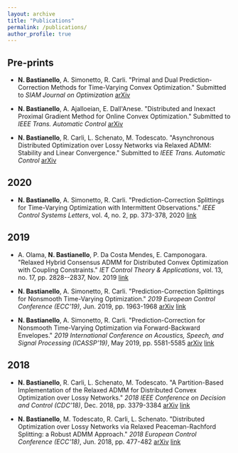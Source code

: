 ```yaml
---
layout: archive
title: "Publications"
permalink: /publications/
author_profile: true
---
```



## Pre-prints

- **N. Bastianello**, A. Simonetto, R. Carli. "Primal and Dual Prediction-Correction Methods for Time-Varying Convex Optimization." Submitted to *SIAM Journal on Optimization* [arXiv](https://arxiv.org/abs/2004.11709)

- **N. Bastianello**, A. Ajalloeian, E. Dall'Anese. "Distributed and Inexact Proximal Gradient Method for Online Convex Optimization." Submitted to *IEEE Trans. Automatic Control* [arXiv](https://arxiv.org/abs/2001.00870)

- **N. Bastianello**, R. Carli, L. Schenato, M. Todescato. "Asynchronous Distributed Optimization over Lossy Networks via Relaxed ADMM: Stability and Linear Convergence." Submitted to *IEEE Trans. Automatic Control* [arXiv](https://arxiv.org/abs/1901.09252)



## 2020

- **N. Bastianello**, A. Simonetto, R. Carli. "Prediction-Correction Splittings for Time-Varying Optimization with Intermittent Observations." *IEEE Control Systems Letters*, vol. 4, no. 2, pp. 373-378, 2020 [link](https://ieeexplore.ieee.org/document/8770071)



## 2019

- A. Olama, **N. Bastianello**, P. Da Costa Mendes, E. Camponogara. "Relaxed Hybrid Consensus ADMM for Distributed Convex Optimization with Coupling Constraints." *IET Control Theory & Applications*, vol. 13, no. 17, pp. 2828--2837, Nov. 2019 [link](https://digital-library.theiet.org/content/journals/10.1049/iet-cta.2018.6260)

- **N. Bastianello**, A. Simonetto, R. Carli. "Prediction-Correction Splittings for Nonsmooth Time-Varying Optimization." *2019 European Control Conference (ECC'19)*, Jun. 2019, pp. 1963-1968 [arXiv](https://arxiv.org/abs/1903.00298) [link](https://ieeexplore.ieee.org/document/8795757/)

- **N. Bastianello**, A. Simonetto, R. Carli. "Prediction-Correction for Nonsmooth Time-Varying Optimization via Forward-Backward Envelopes." *2019 International Conference on Acoustics, Speech, and Signal Processing (ICASSP'19)*, May 2019, pp. 5581-5585 [arXiv](https://arxiv.org/abs/1902.03073) [link](https://ieeexplore.ieee.org/document/8682267)



## 2018

- **N. Bastianello**, R. Carli, L. Schenato, M. Todescato. "A Partition-Based Implementation of the Relaxed ADMM for Distributed Convex Optimization over Lossy Networks." *2018 IEEE Conference on Decision and Control (CDC'18)*, Dec. 2018, pp. 3379-3384 [arXiv](https://arxiv.org/abs/1809.09891) [link](https://ieeexplore.ieee.org/document/8619729)

- **N. Bastianello**, M. Todescato, R. Carli, L. Schenato. "Distributed Optimization over Lossy Networks via Relaxed Peaceman-Rachford Splitting: a Robust ADMM Approach." *2018 European Control Conference (ECC'18)*, Jun. 2018, pp. 477-482 [arXiv](https://arxiv.org/abs/1809.09887) [link](https://ieeexplore.ieee.org/document/8550322)